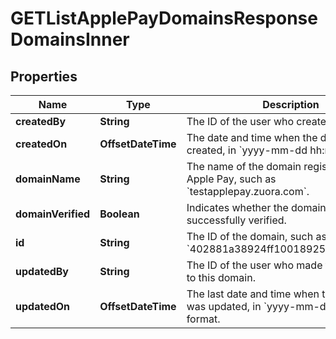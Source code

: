 

# GETListApplePayDomainsResponseDomainsInner


## Properties

| Name | Type | Description | Notes |
|------------ | ------------- | ------------- | -------------|
|**createdBy** | **String** | The ID of the user who created this domain.  |  [optional] |
|**createdOn** | **OffsetDateTime** | The date and time when the domain was created, in &#x60;yyyy-mm-dd hh:mm:ss&#x60; format.   |  [optional] |
|**domainName** | **String** | The name of the domain registered with Apple Pay, such as &#x60;testapplepay.zuora.com&#x60;.   |  [optional] |
|**domainVerified** | **Boolean** | Indicates whether the domain registration is successfully verified.   |  [optional] |
|**id** | **String** | The ID of the domain, such as &#x60;402881a38924ff1001892502da090021&#x60;.  |  [optional] |
|**updatedBy** | **String** | The ID of the user who made the last update to this domain.  |  [optional] |
|**updatedOn** | **OffsetDateTime** | The last date and time when the domain was updated, in &#x60;yyyy-mm-dd hh:mm:ss&#x60; format.  |  [optional] |



